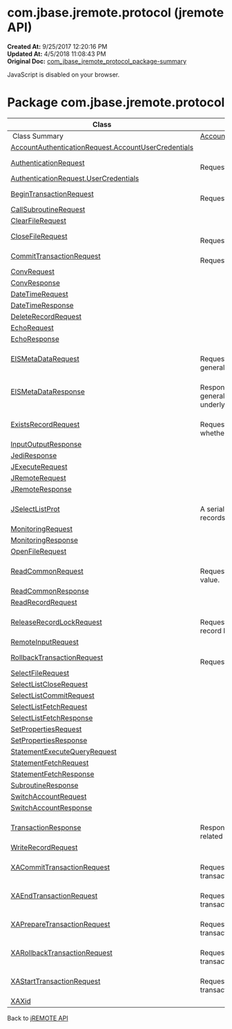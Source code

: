 # com.jbase.jremote.protocol (jremote API)

**Created At:** 9/25/2017 12:20:16 PM  
**Updated At:** 4/5/2018 11:08:43 PM  
**Original Doc:** [com_jbase_jremote_protocol_package-summary](https://docs.jbase.com/39270-protocol/com_jbase_jremote_protocol_package-summary)  

<!--<br>    try {<br>        if (location.href.indexOf('is-external=true') == -1) {<br>            parent.document.title="com.jbase.jremote.protocol (jremote   API)";<br>        }<br>    }<br>    catch(err) {<br>    }<br>//-->
JavaScript is disabled on your browser.



<!--<br>  allClassesLink = document.getElementById("allclasses\_navbar\_top");<br>  if(window==top) {<br>    allClassesLink.style.display = "block";<br>  }<br>  else {<br>    allClassesLink.style.display = "none";<br>  }<br>  //-->

# Package com.jbase.jremote.protocol

| Class<br> | Description<br> |
| --- | --- |
 Class Summary  | [AccountAuthenticationRequest](/39270-protocol/com_jbase_jremote_protocol_accountauthenticationrequest "class in com.jbase.jremote.protocol")<br> | <br>Request for authentication.<br> |
| [AccountAuthenticationRequest.AccountUserCredentials](/39270-protocol/com_jbase_jremote_protocol_AccountAuthenticationRequest.AccountUserCredentials "class in com.jbase.jremote.protocol")<br> |  <br> |
| [AuthenticationRequest](/39270-protocol/com_jbase_jremote_protocol_authenticationrequest "class in com.jbase.jremote.protocol")<br> | <br>Request for authentication.<br> |
| [AuthenticationRequest.UserCredentials](/39270-protocol/com_jbase_jremote_protocol_AuthenticationRequest.UserCredentials "class in com.jbase.jremote.protocol")<br> |  <br> |
| [BeginTransactionRequest](/39270-protocol/com_jbase_jremote_protocol_begintransactionrequest "class in com.jbase.jremote.protocol")<br> | <br>Request to start transaction.<br> |
| [CallSubroutineRequest](/39270-protocol/com_jbase_jremote_protocol_callsubroutinerequest "class in com.jbase.jremote.protocol")<br> |  <br> |
| [ClearFileRequest](/39270-protocol/com_jbase_jremote_protocol_clearfilerequest "class in com.jbase.jremote.protocol")<br> |  <br> |
| [CloseFileRequest](/39270-protocol/com_jbase_jremote_protocol_closefilerequest "class in com.jbase.jremote.protocol")<br> | <br>Request jBASE to close a file.<br> |
| [CommitTransactionRequest](/39270-protocol/com_jbase_jremote_protocol_committransactionrequest "class in com.jbase.jremote.protocol")<br> | <br>Request to commit transaction.<br> |
| [ConvRequest](/39270-protocol/com_jbase_jremote_protocol_convrequest "class in com.jbase.jremote.protocol")<br> |  <br> |
| [ConvResponse](/39270-protocol/com_jbase_jremote_protocol_convresponse "class in com.jbase.jremote.protocol")<br> |  <br> |
| [DateTimeRequest](/39270-protocol/com_jbase_jremote_protocol_datetimerequest "class in com.jbase.jremote.protocol")<br> |  <br> |
| [DateTimeResponse](/39270-protocol/com_jbase_jremote_protocol_datetimeresponse "class in com.jbase.jremote.protocol")<br> |  <br> |
| [DeleteRecordRequest](/39270-protocol/com_jbase_jremote_protocol_deleterecordrequest "class in com.jbase.jremote.protocol")<br> |  <br> |
| [EchoRequest](/39270-protocol/com_jbase_jremote_protocol_echorequest "class in com.jbase.jremote.protocol")<br> |  <br> |
| [EchoResponse](/39270-protocol/com_jbase_jremote_protocol_echoresponse "class in com.jbase.jremote.protocol")<br> |  <br> |
| [EISMetaDataRequest](/39270-protocol/com_jbase_jremote_protocol_eismetadatarequest "class in com.jbase.jremote.protocol")<br> | <br>Request jBASE to retrieve general meta data.<br> |
| [EISMetaDataResponse](/39270-protocol/com_jbase_jremote_protocol_eismetadataresponse "class in com.jbase.jremote.protocol")<br> | <br>Response object which reads general meta data of the underlying EIS instance.<br> |
| [ExistsRecordRequest](/39270-protocol/com_jbase_jremote_protocol_existsrecordrequest "class in com.jbase.jremote.protocol")<br> | <br>Request jBASE to check whether a file record exists.<br> |
| [InputOutputResponse](/39270-protocol/com_jbase_jremote_protocol_inputoutputresponse "class in com.jbase.jremote.protocol")<br> |  <br> |
| [JediResponse](/39270-protocol/com_jbase_jremote_protocol_jediresponse "class in com.jbase.jremote.protocol")<br> |  <br> |
| [JExecuteRequest](/39270-protocol/com_jbase_jremote_protocol_jexecuterequest "class in com.jbase.jremote.protocol")<br> |  <br> |
| [JRemoteRequest](/39270-protocol/com_jbase_jremote_protocol_jremoterequest "class in com.jbase.jremote.protocol")<br> |  <br> |
| [JRemoteResponse](/39270-protocol/com_jbase_jremote_protocol_jremoteresponse "class in com.jbase.jremote.protocol")<br> |  <br> |
| [JSelectListProt](/39270-protocol/com_jbase_jremote_protocol_jselectlistprot "class in com.jbase.jremote.protocol")<br> | <br>A serializable list of jBASE file records.<br> |
| [MonitoringRequest](/39270-protocol/com_jbase_jremote_protocol_monitoringrequest "class in com.jbase.jremote.protocol")<br> |  <br> |
| [MonitoringResponse](/39270-protocol/com_jbase_jremote_protocol_monitoringresponse "class in com.jbase.jremote.protocol")<br> |  <br> |
| [OpenFileRequest](/39270-protocol/com_jbase_jremote_protocol_openfilerequest "class in com.jbase.jremote.protocol")<br> |  <br> |
| [ReadCommonRequest](/39270-protocol/com_jbase_jremote_protocol_readcommonrequest "class in com.jbase.jremote.protocol")<br> | <br>Request to read common value.<br> |
| [ReadCommonResponse](/39270-protocol/com_jbase_jremote_protocol_readcommonresponse "class in com.jbase.jremote.protocol")<br> |  <br> |
| [ReadRecordRequest](/39270-protocol/com_jbase_jremote_protocol_readrecordrequest "class in com.jbase.jremote.protocol")<br> |  <br> |
| [ReleaseRecordLockRequest](/39270-protocol/com_jbase_jremote_protocol_releaserecordlockrequest "class in com.jbase.jremote.protocol")<br> | <br>Request jBASE to release a record lock.<br> |
| [RemoteInputRequest](/39270-protocol/com_jbase_jremote_protocol_remoteinputrequest "class in com.jbase.jremote.protocol")<br> |  <br> |
| [RollbackTransactionRequest](/39270-protocol/com_jbase_jremote_protocol_rollbacktransactionrequest "class in com.jbase.jremote.protocol")<br> | <br>Request to commit transaction.<br> |
| [SelectFileRequest](/39270-protocol/com_jbase_jremote_protocol_selectfilerequest "class in com.jbase.jremote.protocol")<br> |  <br> |
| [SelectListCloseRequest](/39270-protocol/com_jbase_jremote_protocol_selectlistcloserequest "class in com.jbase.jremote.protocol")<br> |  <br> |
| [SelectListCommitRequest](/39270-protocol/com_jbase_jremote_protocol_selectlistcommitrequest "class in com.jbase.jremote.protocol")<br> |  <br> |
| [SelectListFetchRequest](/39270-protocol/com_jbase_jremote_protocol_selectlistfetchrequest "class in com.jbase.jremote.protocol")<br> |  <br> |
| [SelectListFetchResponse](/39270-protocol/com_jbase_jremote_protocol_selectlistfetchresponse "class in com.jbase.jremote.protocol")<br> |  <br> |
| [SetPropertiesRequest](/39270-protocol/com_jbase_jremote_protocol_setpropertiesrequest "class in com.jbase.jremote.protocol")<br> |  <br> |
| [SetPropertiesResponse](/39270-protocol/com_jbase_jremote_protocol_setpropertiesresponse "class in com.jbase.jremote.protocol")<br> |  <br> |
| [StatementExecuteQueryRequest](/39270-protocol/com_jbase_jremote_protocol_statementexecutequeryrequest "class in com.jbase.jremote.protocol")<br> |  <br> |
| [StatementFetchRequest](/39270-protocol/com_jbase_jremote_protocol_statementfetchrequest "class in com.jbase.jremote.protocol")<br> |  <br> |
| [StatementFetchResponse](/39270-protocol/com_jbase_jremote_protocol_statementfetchresponse "class in com.jbase.jremote.protocol")<br> |  <br> |
| [SubroutineResponse](/39270-protocol/com_jbase_jremote_protocol_subroutineresponse "class in com.jbase.jremote.protocol")<br> |  <br> |
| [SwitchAccountRequest](/39270-protocol/com_jbase_jremote_protocol_switchaccountrequest "class in com.jbase.jremote.protocol")<br> |  <br> |
| [SwitchAccountResponse](/39270-protocol/com_jbase_jremote_protocol_switchaccountresponse "class in com.jbase.jremote.protocol")<br> |  <br> |
| [TransactionResponse](/39270-protocol/com_jbase_jremote_protocol_transactionresponse "class in com.jbase.jremote.protocol")<br> | <br>Response to transactions related requests.<br> |
| [WriteRecordRequest](/39270-protocol/com_jbase_jremote_protocol_writerecordrequest "class in com.jbase.jremote.protocol")<br> |  <br> |
| [XACommitTransactionRequest](/39270-protocol/com_jbase_jremote_protocol_xacommittransactionrequest "class in com.jbase.jremote.protocol")<br> | <br>Request jBASE commit an XA transaction.<br> |
| [XAEndTransactionRequest](/39270-protocol/com_jbase_jremote_protocol_xaendtransactionrequest "class in com.jbase.jremote.protocol")<br> | <br>Request jBASE end an XA transaction.<br> |
| [XAPrepareTransactionRequest](/39270-protocol/com_jbase_jremote_protocol_xapreparetransactionrequest "class in com.jbase.jremote.protocol")<br> | <br>Request jBASE prepare an XA transaction.<br> |
| [XARollbackTransactionRequest](/39270-protocol/com_jbase_jremote_protocol_xarollbacktransactionrequest "class in com.jbase.jremote.protocol")<br> | <br>Request jBASE rollback an XA transaction.<br> |
| [XAStartTransactionRequest](/39270-protocol/com_jbase_jremote_protocol_xastarttransactionrequest "class in com.jbase.jremote.protocol")<br> | <br>Request jBASE start an XA transaction.<br> |
| [XAXid](/39270-protocol/com_jbase_jremote_protocol_xaxid "class in com.jbase.jremote.protocol")<br> |  <br> |



Back to [jREMOTE API](com_jbase_jremote_package-summary)
